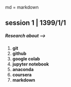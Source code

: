 md = markdown

session 1 | 1399/1/1
---
##### Research about -->
1. __git__
2. __github__
3. __google colab__
4. __jupyter notebook__
5. __anaconda__
6. __coursera__
7. __markdown__

